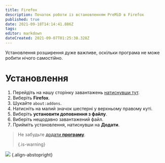 ```yaml
---
title: Firefox
description: Початок роботи із встановленням PreMiD в Firefox
published: true
date: 2021-09-18T14:14:41.886Z
tags:
editor: markdown
dateCreated: 2021-09-07T01:25:38.328Z
---
```


Установлення розширення дуже важливе, оскільки програма не може робити нічого самостійно.

# Установлення
1. Перейдіть на нашу сторінку завантажень [натиснувши тут](https://premid.app/downloads).
2. Виберіть **Firefox**.
3. Шукайте `about:addons`.
4. Натисніть на малий значок шестерні у верхньому правому куті.
5. Виберіть **установити доповнення з файлу**.
6. Виберіть нещодавно завантажений файл.
7. Прийміть установлення, натиснувши на **Додати**.

> Не забудьте [додати **програму**](/install). 
> 
> {.is-warning}

![](https://img.icons8.com/color/2x/firefox.png) {.align-abstopright}